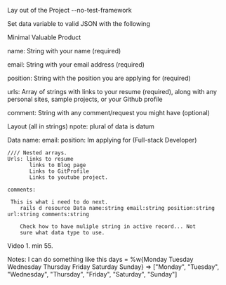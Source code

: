  Lay out of the Project
--no-test-framework

Set data variable to valid JSON with the following

Minimal Valuable Product
 
 name: String with your name (required)

email: String with your email address (required)

position: String with the position you are applying for (required)

urls: Array of strings with links to your resume (required), along with any personal sites, sample projects, or your Github profile

comment: String with any comment/request you might have (optional)



Layout (all in strings)
npote: plural of data is datum

 Data 
    name:
    email:
    position: Im applying for (Full-stack Developer)
    
    //// Nested arrays.
    Urls: links to resume
           links to Blog page
           Links to GitProfile
           Links to youtube project.
  
    comments:

     This is what i need to do next. 
        rails d resource Data name:string email:string position:string url:string comments:string

        Check how to have muliple string in active record... Not
        sure what data type to use. 
  Video 1. min 55.

>>>>>>>>>>>>>>>>>
Notes: I can do something like this
 days = %w{Monday Tuesday Wednesday Thursday Friday Saturday Sunday}
=> ["Monday", "Tuesday", "Wednesday", "Thursday", "Friday", "Saturday", "Sunday"]
 




 